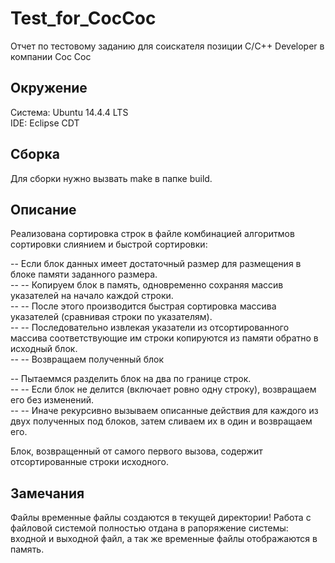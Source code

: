 # Test_for_CocCoc
Отчет по тестовому заданию для соискателя позиции C/C++ Developer в компании Coc Coc

## Окружение
Система: Ubuntu 14.4.4 LTS<br>
IDE: Eclipse CDT

## Сборка
Для сборки нужно вызвать make в папке build.

## Описание
Реализована сортировка строк в файле комбинацией алгоритмов сортировки слиянием и быстрой сортировки:

-- Если блок данных имеет достаточный размер для размещения в блоке памяти заданного размера.<br>
-- -- Копируем блок в память, одновременно сохраняя массив указателей на начало каждой строки.<br>
-- -- После этого производится быстрая сортировка массива указателей (сравнивая строки по указателям).<br> 
-- -- Последовательно извлекая указатели из отсортированного массива соответствующие им строки копируются из памяти обратно в исходный блок.<br>
-- -- Возвращаем полученный блок<br>

-- Пытаеммся разделить блок на два по границе строк.<br>
-- -- Если блок не делится (включает ровно одну строку), возвращаем его без изменений.<br>
-- -- Иначе рекурсивно вызываем описанные действия для каждого из двух полученных под блоков, затем сливаем их в один и возвращаем его.<br>
    
Блок, возвращенный от самого первого вызова, содержит отсортированные строки исходного.

## Замечания
Файлы временные файлы создаются в текущей директории!
Работа с файловой системой полностью отдана в рапоряжение системы: входной и выходной файл, а так же временные файлы отображаются в память.

